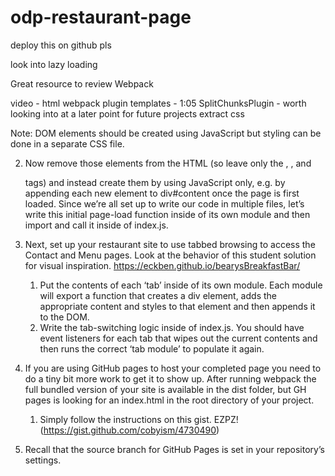 # odp-restaurant-page
deploy this on github pls

look into lazy loading

Great resource to review Webpack

video - html webpack plugin templates - 1:05
SplitChunksPlugin - worth looking into at a later point
for future projects extract css

Note: DOM elements should be created using JavaScript but styling can be done in a separate CSS file.

2. Now remove those elements from the HTML (so leave only the <html>, <body>, and <div id="content"> tags) and instead create them by using JavaScript only, e.g. by appending each new element to div#content once the page is first loaded. Since we’re all set up to write our code in multiple files, let’s write this initial page-load function inside of its own module and then import and call it inside of index.js.

3. Next, set up your restaurant site to use tabbed browsing to access the Contact and Menu pages. Look at the behavior of this student solution for visual inspiration. https://eckben.github.io/bearysBreakfastBar/
    1. Put the contents of each ‘tab’ inside of its own module. Each module will export a function that creates a div element, adds the appropriate content and styles to that element and then appends it to the DOM.
    2. Write the tab-switching logic inside of index.js. You should have event listeners for each tab that wipes out the current contents and then runs the correct ‘tab module’ to populate it again.

4. If you are using GitHub pages to host your completed page you need to do a tiny bit more work to get it to show up. After running webpack the full bundled version of your site is available in the dist folder, but GH pages is looking for an index.html in the root directory of your project.
    1. Simply follow the instructions on this gist. EZPZ! (https://gist.github.com/cobyism/4730490)
2. Recall that the source branch for GitHub Pages is set in your repository’s settings.